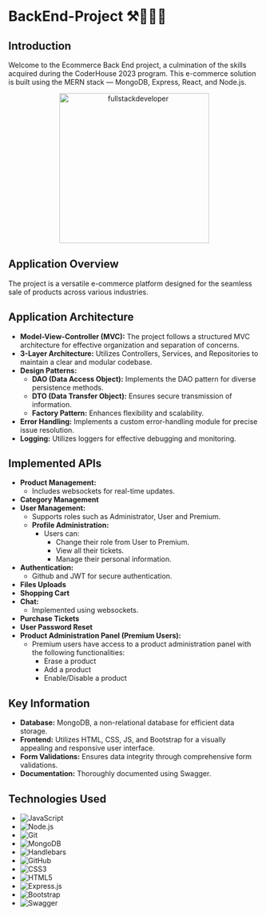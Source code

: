 # BackEnd-Project ⚒️👷🏽‍♂️

## Introduction

Welcome to the Ecommerce Back End project, a culmination of the skills acquired during the CoderHouse 2023 program. This e-commerce solution is built using the MERN stack — MongoDB, Express, React, and Node.js.

<p align="center">
    <img
    src="https://media3.giphy.com/media/qgQUggAC3Pfv687qPC/giphy.gif?cid=ecf05e47pndzintb9ujwd7gw063jb1a67uzcgn3py6xt8psm&ep=v1_gifs_search&rid=giphy.gif&ct=g"
    alt="fullstackdeveloper"
    width="300px"
    height="300px"
    align="center"
/>
</p>

## Application Overview

The project is a versatile e-commerce platform designed for the seamless sale of products across various industries.

## Application Architecture

- **Model-View-Controller (MVC):** The project follows a structured MVC architecture for effective organization and separation of concerns.
- **3-Layer Architecture:** Utilizes Controllers, Services, and Repositories to maintain a clear and modular codebase.
- **Design Patterns:**
  - **DAO (Data Access Object):** Implements the DAO pattern for diverse persistence methods.
  - **DTO (Data Transfer Object):** Ensures secure transmission of information.
  - **Factory Pattern:** Enhances flexibility and scalability.
- **Error Handling:** Implements a custom error-handling module for precise issue resolution.
- **Logging:** Utilizes loggers for effective debugging and monitoring.

## Implemented APIs

- **Product Management:**
  - Includes websockets for real-time updates.
- **Category Management**
- **User Management:**
  - Supports roles such as Administrator, User and Premium.
  - **Profile Administration:**
    - Users can:
      - Change their role from User to Premium.
      - View all their tickets.
      - Manage their personal information.
- **Authentication:**
  - Github and JWT for secure authentication.
- **Files Uploads**
- **Shopping Cart**
- **Chat:**
  - Implemented using websockets.
- **Purchase Tickets**
- **User Password Reset**
- **Product Administration Panel (Premium Users):**
  - Premium users have access to a product administration panel with the following functionalities:
    - Erase a product
    - Add a product
    - Enable/Disable a product


## Key Information

- **Database:** MongoDB, a non-relational database for efficient data storage.
- **Frontend:** Utilizes HTML, CSS, JS, and Bootstrap for a visually appealing and responsive user interface.
- **Form Validations:** Ensures data integrity through comprehensive form validations.
- **Documentation:** Thoroughly documented using Swagger.



## Technologies Used

- ![JavaScript](https://img.shields.io/badge/-JavaScript-222222?style=flat&logo=javascript)
- ![Node.js](https://img.shields.io/badge/-Node.js-222222?style=flat&logo=node.js&logoColor=339933)
- ![Git](https://img.shields.io/badge/-Git-222222?style=flat&logo=git&logoColor=F05032)
- ![MongoDB](https://img.shields.io/badge/-MongoDB-222222?style=flat&logo=MongoDB)
- ![Handlebars](https://img.shields.io/badge/-Handlebars-222222?style=flat&logo=Hbs)
- ![GitHub](https://img.shields.io/badge/GitHub-100000?style=for-the-badge&logo=github&logoColor=white)
- ![CSS3](https://img.shields.io/badge/CSS3-1572B6?style=for-the-badge&logo=css3&logoColor=white)
- ![HTML5](	https://img.shields.io/badge/HTML5-E34F26?style=for-the-badge&logo=html5&logoColor=white)
- ![Express.js](https://img.shields.io/badge/Express.js-404D59?style=for-the-badge)
- ![Bootstrap](https://img.shields.io/badge/Bootstrap-563D7C?style=for-the-badge&logo=bootstrap&logoColor=white)
- ![Swagger](https://img.shields.io/badge/-Swagger-%23Clojure?style=for-the-badge&logo=swagger&logoColor=white)

